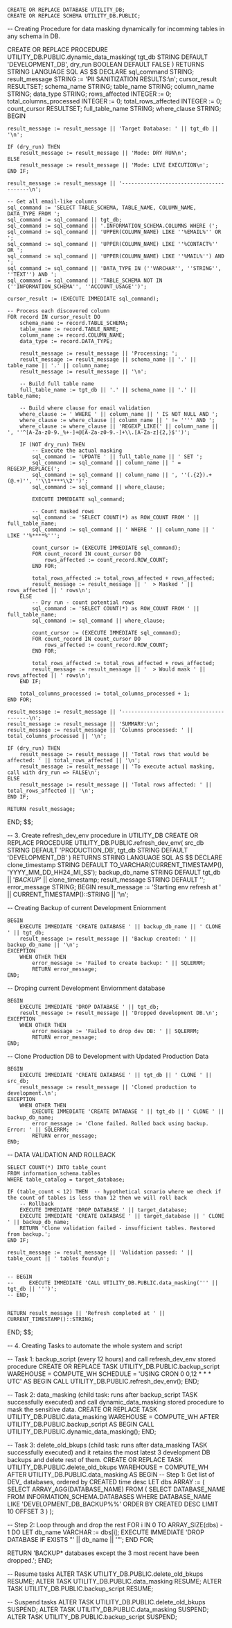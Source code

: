 ```-- Create Utility DB and Schema

CREATE OR REPLACE DATABASE UTILITY_DB;
CREATE OR REPLACE SCHEMA UTILITY_DB.PUBLIC;
```



-- Creating Procedure for data masking dynamically for incomming tables in any schema in DB.

CREATE OR REPLACE PROCEDURE UTILITY_DB.PUBLIC.dynamic_data_masking(
    tgt_db STRING DEFAULT 'DEVELOPMENT_DB',
    dry_run BOOLEAN DEFAULT FALSE
)
RETURNS STRING
LANGUAGE SQL
AS 
$$
DECLARE 
    sql_command STRING;
    result_message STRING := 'PII SANITIZATION RESULTS:\n';
    cursor_result RESULTSET;
    schema_name STRING;
    table_name STRING;
    column_name STRING;
    data_type STRING;
    rows_affected INTEGER := 0;
    total_columns_processed INTEGER := 0;
    total_rows_affected INTEGER := 0;
    count_cursor RESULTSET;
    full_table_name STRING;
    where_clause STRING;
BEGIN
    
    result_message := result_message || 'Target Database: ' || tgt_db || '\n';
    
    IF (dry_run) THEN
        result_message := result_message || 'Mode: DRY RUN\n';
    ELSE
        result_message := result_message || 'Mode: LIVE EXECUTION\n';
    END IF;
    
    result_message := result_message || '----------------------------------------\n';
    
    -- Get all email-like columns
    sql_command := 'SELECT TABLE_SCHEMA, TABLE_NAME, COLUMN_NAME, DATA_TYPE FROM ';
    sql_command := sql_command || tgt_db;
    sql_command := sql_command || '.INFORMATION_SCHEMA.COLUMNS WHERE (';
    sql_command := sql_command || 'UPPER(COLUMN_NAME) LIKE ''%EMAIL%'' OR ';
    sql_command := sql_command || 'UPPER(COLUMN_NAME) LIKE ''%CONTACT%'' OR ';
    sql_command := sql_command || 'UPPER(COLUMN_NAME) LIKE ''%MAIL%'') AND ';
    sql_command := sql_command || 'DATA_TYPE IN (''VARCHAR'', ''STRING'', ''TEXT'') AND ';
    sql_command := sql_command || 'TABLE_SCHEMA NOT IN (''INFORMATION_SCHEMA'', ''ACCOUNT_USAGE'')';
    
    cursor_result := (EXECUTE IMMEDIATE sql_command);
    
    -- Process each discovered column
    FOR record IN cursor_result DO
        schema_name := record.TABLE_SCHEMA;
        table_name := record.TABLE_NAME;
        column_name := record.COLUMN_NAME;
        data_type := record.DATA_TYPE;
        
        result_message := result_message || 'Processing: ';
        result_message := result_message || schema_name || '.' || table_name || '.' || column_name;
        result_message := result_message || '\n';
        
        -- Build full table name
        full_table_name := tgt_db || '.' || schema_name || '.' || table_name;
        
        -- Build where clause for email validation
        where_clause := ' WHERE ' || column_name || ' IS NOT NULL AND ';
        where_clause := where_clause || column_name || ' != '''' AND ';
        where_clause := where_clause || 'REGEXP_LIKE(' || column_name || ', ''^[A-Za-z0-9._%+-]+@[A-Za-z0-9.-]+\\.[A-Za-z]{2,}$'')';
        
        IF (NOT dry_run) THEN
            -- Execute the actual masking
            sql_command := 'UPDATE ' || full_table_name || ' SET ';
            sql_command := sql_command || column_name || ' = REGEXP_REPLACE(';
            sql_command := sql_command || column_name || ', ''(.{2}).+(@.+)'', ''\\1****\\2'')';
            sql_command := sql_command || where_clause;
            
            EXECUTE IMMEDIATE sql_command;
            
            -- Count masked rows
            sql_command := 'SELECT COUNT(*) as ROW_COUNT FROM ' || full_table_name;
            sql_command := sql_command || ' WHERE ' || column_name || ' LIKE ''%****%''';
            
            count_cursor := (EXECUTE IMMEDIATE sql_command);
            FOR count_record IN count_cursor DO
                rows_affected := count_record.ROW_COUNT;
            END FOR;
            
            total_rows_affected := total_rows_affected + rows_affected;
            result_message := result_message || '  > Masked ' || rows_affected || ' rows\n';
        ELSE
            -- Dry run - count potential rows
            sql_command := 'SELECT COUNT(*) as ROW_COUNT FROM ' || full_table_name;
            sql_command := sql_command || where_clause;
            
            count_cursor := (EXECUTE IMMEDIATE sql_command);
            FOR count_record IN count_cursor DO
                rows_affected := count_record.ROW_COUNT;
            END FOR;
            
            total_rows_affected := total_rows_affected + rows_affected;
            result_message := result_message || '  > Would mask ' || rows_affected || ' rows\n';
        END IF;
        
        total_columns_processed := total_columns_processed + 1;
    END FOR;
    
    result_message := result_message || '----------------------------------------\n';
    result_message := result_message || 'SUMMARY:\n';
    result_message := result_message || 'Columns processed: ' || total_columns_processed || '\n';
    
    IF (dry_run) THEN
        result_message := result_message || 'Total rows that would be affected: ' || total_rows_affected || '\n';
        result_message := result_message || 'To execute actual masking, call with dry_run => FALSE\n';
    ELSE
        result_message := result_message || 'Total rows affected: ' || total_rows_affected || '\n';
    END IF;
    
    RETURN result_message;
END;
$$;
    

-- 3. Create refresh_dev_env procedure in UTILITY_DB
CREATE OR REPLACE PROCEDURE UTILITY_DB.PUBLIC.refresh_dev_env(
    src_db STRING DEFAULT 'PRODUCTION_DB',
    tgt_db STRING DEFAULT 'DEVELOPMENT_DB'
)
RETURNS STRING
LANGUAGE SQL
AS
$$
DECLARE
    clone_timestamp STRING DEFAULT TO_VARCHAR(CURRENT_TIMESTAMP(), 'YYYY_MM_DD_HH24_MI_SS');
    backup_db_name STRING DEFAULT tgt_db || '_BACKUP_' || clone_timestamp;
    result_message STRING DEFAULT '';
    error_message STRING;
BEGIN
    result_message := 'Starting env refresh at ' || CURRENT_TIMESTAMP()::STRING || '\n';


-- Creating Backup of current Development Eniornment

    BEGIN
        EXECUTE IMMEDIATE 'CREATE DATABASE ' || backup_db_name || ' CLONE ' || tgt_db;
        result_message := result_message || 'Backup created: ' || backup_db_name || '\n';
    EXCEPTION
        WHEN OTHER THEN 
            error_message := 'Failed to create backup: ' || SQLERRM;
            RETURN error_message;
    END;

    
-- Droping current Development Enviornment database

    BEGIN
        EXECUTE IMMEDIATE 'DROP DATABASE ' || tgt_db;
        result_message := result_message || 'Dropped development DB.\n';
    EXCEPTION
        WHEN OTHER THEN 
            error_message := 'Failed to drop dev DB: ' || SQLERRM;
            RETURN error_message;
    END;


-- Clone Production DB to Development with Updated Production Data

    BEGIN
        EXECUTE IMMEDIATE 'CREATE DATABASE ' || tgt_db || ' CLONE ' || src_db;
        result_message := result_message || 'Cloned production to development.\n';
    EXCEPTION
        WHEN OTHER THEN
            EXECUTE IMMEDIATE 'CREATE DATABASE ' || tgt_db || ' CLONE ' || backup_db_name;
            error_message := 'Clone failed. Rolled back using backup. Error: ' || SQLERRM;
            RETURN error_message;
    END;


--  DATA VALIDATION AND ROLLBACK

    SELECT COUNT(*) INTO table_count 
    FROM information_schema.tables 
    WHERE table_catalog = target_database;
    
    IF (table_count < 12) THEN  -- hypothetical scnario where we check if the count of tables is less than 12 then we will roll back
        -- Rollback
        EXECUTE IMMEDIATE 'DROP DATABASE ' || target_database;
        EXECUTE IMMEDIATE 'CREATE DATABASE ' || target_database || ' CLONE ' || backup_db_name;
        RETURN 'Clone validation failed - insufficient tables. Restored from backup.';
    END IF;
    
    result_message := result_message || 'Validation passed: ' || table_count || ' tables found\n';


    -- BEGIN
    --     EXECUTE IMMEDIATE 'CALL UTILITY_DB.PUBLIC.data_masking(''' || tgt_db || ''')';
    -- END;
    

    RETURN result_message || 'Refresh completed at ' || CURRENT_TIMESTAMP()::STRING;
END;
$$;



-- 4. Creating Tasks to automate the whole system and script

-- Task 1: backup_script (every 12 hours) and call refresh_dev_env stored procedure
CREATE OR REPLACE TASK UTILITY_DB.PUBLIC.backup_script
  WAREHOUSE = COMPUTE_WH
  SCHEDULE = 'USING CRON 0 0,12 * * * UTC'
AS
BEGIN
  CALL UTILITY_DB.PUBLIC.refresh_dev_env();
END;



-- Task 2: data_masking (child task: runs after backup_script TASK successfully executed) and call dynamic_data_masking stored procedure to mask the sensitive data.
CREATE OR REPLACE TASK UTILITY_DB.PUBLIC.data_masking
  WAREHOUSE = COMPUTE_WH
  AFTER UTILITY_DB.PUBLIC.backup_script
AS
BEGIN
  CALL UTILITY_DB.PUBLIC.dynamic_data_masking();
END;



-- Task 3: delete_old_bkups (child task: runs after data_masking TASK successfully executed) and it retains the most latest 3 development DB backups and delete rest of them.
CREATE OR REPLACE TASK UTILITY_DB.PUBLIC.delete_old_bkups
  WAREHOUSE = COMPUTE_WH
  AFTER UTILITY_DB.PUBLIC.data_masking
AS
BEGIN
  -- Step 1: Get list of DEV_ databases, ordered by CREATED time desc
  LET dbs ARRAY := (
    SELECT ARRAY_AGG(DATABASE_NAME)
    FROM (
      SELECT DATABASE_NAME
      FROM INFORMATION_SCHEMA.DATABASES
      WHERE DATABASE_NAME LIKE 'DEVELOPMENT_DB_BACKUP%%'
      ORDER BY CREATED DESC
      LIMIT 10 OFFSET 3
    )
  );

  -- Step 2: Loop through and drop the rest
  FOR i IN 0 TO ARRAY_SIZE(dbs) - 1 DO
    LET db_name VARCHAR := dbs[i];
    EXECUTE IMMEDIATE 'DROP DATABASE IF EXISTS "' || db_name || '"';
  END FOR;

  RETURN 'BACKUP* databases except the 3 most recent have been dropped.';
END;




-- Resume tasks
ALTER TASK UTILITY_DB.PUBLIC.delete_old_bkups RESUME;
ALTER TASK UTILITY_DB.PUBLIC.data_masking RESUME;
ALTER TASK UTILITY_DB.PUBLIC.backup_script RESUME;


-- Suspend tasks
ALTER TASK UTILITY_DB.PUBLIC.delete_old_bkups SUSPEND;
ALTER TASK UTILITY_DB.PUBLIC.data_masking SUSPEND;
ALTER TASK UTILITY_DB.PUBLIC.backup_script SUSPEND;
